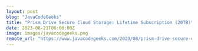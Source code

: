 ```yaml
---
layout: post
blog: "JavaCodeGeeks"
title: "Prism Drive Secure Cloud Storage: Lifetime Subscription (20TB)"
date: 2023-08-21T06:00:00Z
image: images/javacodegeeks.png
remote_url: "https://www.javacodegeeks.com/2023/08/prism-drive-secure-cloud-storage-lifetime-subscription-20tb.html"
---
```

